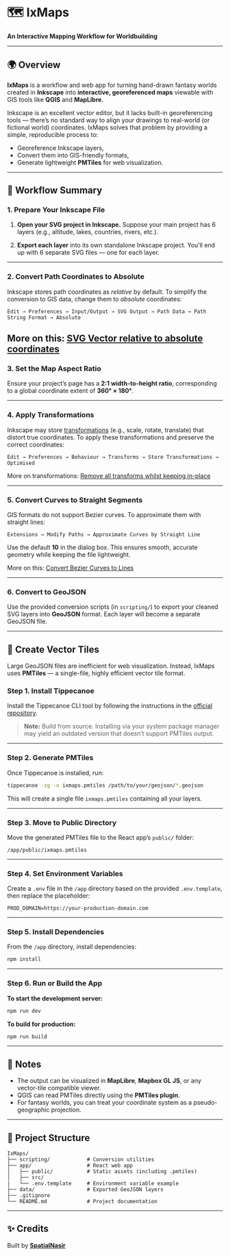 # 🗺️ IxMaps

**An Interactive Mapping Workflow for Worldbuilding**

---

## 🌍 Overview

**IxMaps** is a workflow and web app for turning hand-drawn fantasy worlds created in **Inkscape** into **interactive, georeferenced maps** viewable with GIS tools like **QGIS** and **MapLibre**.

Inkscape is an excellent vector editor, but it lacks built-in georeferencing tools — there’s no standard way to align your drawings to real-world (or fictional world) coordinates.
IxMaps solves that problem by providing a simple, reproducible process to:

* Georeference Inkscape layers,
* Convert them into GIS-friendly formats,
* Generate lightweight **PMTiles** for web visualization.

---

## 🧭 Workflow Summary

### 1. Prepare Your Inkscape File

1. **Open your SVG project in Inkscape.**
   Suppose your main project has 6 layers (e.g., altitude, lakes, countries, rivers, etc.).

2. **Export each layer** into its own standalone Inkscape project.
   You’ll end up with 6 separate SVG files — one for each layer.

---

### 2. Convert Path Coordinates to Absolute

Inkscape stores path coordinates as *relative* by default. To simplify the conversion to GIS data, change them to *absolute* coordinates:

```
Edit → Preferences → Input/Output → SVG Output → Path Data → Path String Format → Absolute
```
More on this: [SVG Vector relative to absolute coordinates](https://alpha.inkscape.org/vectors/www.inkscapeforum.com/viewtopic388d.html#p40984)
---

### 3. Set the Map Aspect Ratio

Ensure your project’s page has a **2:1 width-to-height ratio**, corresponding to a global coordinate extent of **360° × 180°**.

---

### 4. Apply Transformations

Inkscape may store [transformations](https://inkscapetutorial.org/transforms.html) (e.g., scale, rotate, translate) that distort true coordinates.
To apply these transformations and preserve the correct coordinates:

```
Edit → Preferences → Behaviour → Transforms → Store Transformations → Optimised
```

More on transformations: [Remove all transforms whilst keeping in-place](https://alpha.inkscape.org/vectors/www.inkscapeforum.com/viewtopic83ee.html#p88689)

---

### 5. Convert Curves to Straight Segments

GIS formats do not support Bezier curves.
To approximate them with straight lines:

```
Extensions → Modify Paths → Approximate Curves by Straight Line
```

Use the default **10** in the dialog box.
This ensures smooth, accurate geometry while keeping the file lightweight.

More on this: [Convert Bezier Curves to Lines](https://graphicdesign.stackexchange.com/questions/142798/how-to-convert-bezier-to-lines#:~:text=You%20can%20apply%20extension)

---

### 6. Convert to GeoJSON

Use the provided conversion scripts (in `scripting/`) to export your cleaned SVG layers into **GeoJSON** format.
Each layer will become a separate GeoJSON file.

---

## 🧩 Create Vector Tiles

Large GeoJSON files are inefficient for web visualization. Instead, IxMaps uses **PMTiles** — a single-file, highly efficient vector tile format.

### Step 1. Install Tippecanoe

Install the Tippecanoe CLI tool by following the instructions in the [official repository](https://github.com/felt/tippecanoe).

> **Note:**
> Build from source. Installing via your system package manager may yield an outdated version that doesn’t support PMTiles output.

---

### Step 2. Generate PMTiles

Once Tippecanoe is installed, run:

```bash
tippecanoe -zg -o ixmaps.pmtiles /path/to/your/geojson/*.geojson
```

This will create a single file `ixmaps.pmtiles` containing all your layers.

---

### Step 3. Move to Public Directory

Move the generated PMTiles file to the React app’s `public/` folder:

```
/app/public/ixmaps.pmtiles
```

---

### Step 4. Set Environment Variables

Create a `.env` file in the `/app` directory based on the provided `.env.template`, then replace the placeholder:

```
PROD_DOMAIN=https://your-production-domain.com
```

---

### Step 5. Install Dependencies

From the `/app` directory, install dependencies:

```bash
npm install
```

---

### Step 6. Run or Build the App

**To start the development server:**

```bash
npm run dev
```

**To build for production:**

```bash
npm run build
```

---

## 🧠 Notes

* The output can be visualized in **MapLibre**, **Mapbox GL JS**, or any vector-tile compatible viewer.
* QGIS can read PMTiles directly using the **PMTiles plugin**.
* For fantasy worlds, you can treat your coordinate system as a pseudo-geographic projection.

---

## 📂 Project Structure

```
IxMaps/
├── scripting/            # Conversion utilities
├── app/                  # React web app
│   ├── public/           # Static assets (including .pmtiles)
│   ├── src/
|   └── .env.template     # Environment variable example
├── data/                 # Exported GeoJSON layers 
├── .gitignore                        
└── README.md             # Project documentation
```

---

## ✨ Credits

Built by **[SpatialNasir](https://twitter.com/SpatialNasir)**
